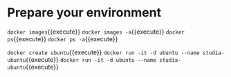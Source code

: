 # Prepare your environment

`docker images`{{execute}}
`docker images -a`{{execute}}
`docker ps`{{execute}}
`docker ps -a`{{execute}}

`docker create ubuntu`{{execute}}
`docker run -it -d ubuntu --name studia-ubuntu`{{execute}}
`docker run -it -d ubuntu --name studia-ubuntu`{{execute}}
